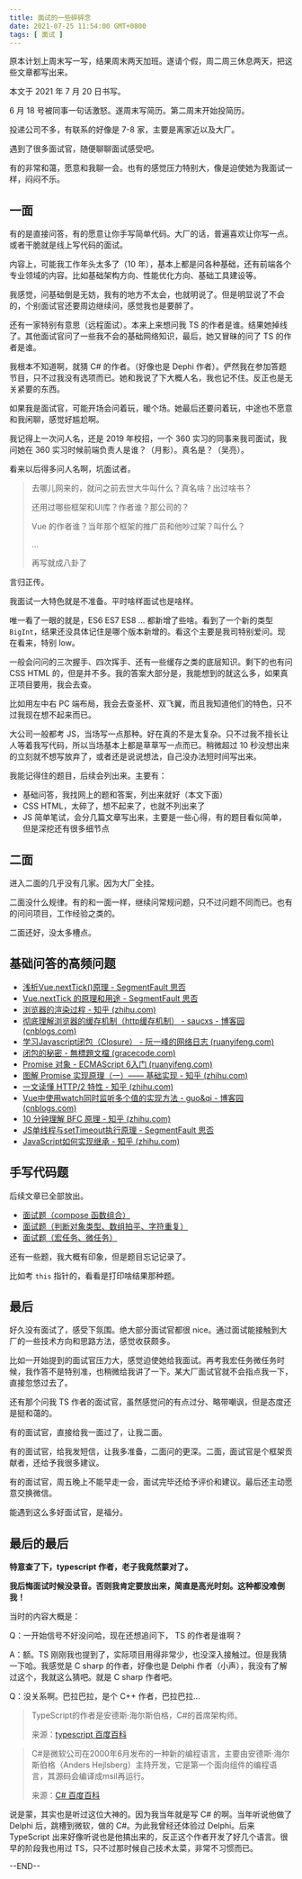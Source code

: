 ```yaml
---
title: 面试的一些碎碎念
date: 2021-07-25 11:54:00 GMT+0800
tags: [ 面试 ]
---
```


原本计划上周末写一写，结果周末两天加班。遂请个假，周二周三休息两天，把这些文章都写出来。

本文于 2021 年 7 月 20 日书写。

<!-- truncate -->

6 月 18 号被同事一句话激怒。遂周末写简历。第二周末开始投简历。

投递公司不多，有联系的好像是 7-8 家，主要是离家近以及大厂。

遇到了很多面试官，随便聊聊面试感受吧。

有的非常和蔼，愿意和我聊一会。也有的感觉压力特别大，像是迫使她为我面试一样，闷闷不乐。

## 一面

有的是直接问答，有的愿意让你手写简单代码。大厂的话，普遍喜欢让你写一点。或者干脆就是线上写代码的面试。

内容上，可能我工作年头太多了（10 年），基本上都是问各种基础，还有前端各个专业领域的内容。比如基础架构方向、性能优化方向、基础工具建设等。

我感觉，问基础倒是无妨，我有的地方不太会，也就明说了。但是明显说了不会的，个别面试官还要周边继续问，感觉我也是要醉了。

还有一家特别有意思（远程面试）。本来上来想问我 TS 的作者是谁。结果她掉线了。其他面试官问了一些我不会的基础网络知识，最后，她又冒昧的问了 TS 的作者是谁。

我根本不知道啊，就猜 C# 的作者。（好像也是 Dephi 作者）。俨然我在参加答题节目，只不过我没有选项而已。她和我说了下大概人名，我也记不住。反正也是无关紧要的东西。

如果我是面试官，可能开场会问着玩，暖个场。她最后还要问着玩，中途也不愿意和我闲聊，感觉好尴尬啊。

我记得上一次问人名，还是 2019 年校招，一个 360 实习的同事来我司面试，我问她在 360 实习时候前端负责人是谁？（月影）。真名是？（吴亮）。

看来以后得多问人名啊，坑面试者。

> 去哪儿网来的，就问之前去世大牛叫什么？真名啥？出过啥书？
>
> 还用过哪些框架和UI库？作者谁？那公司的？
>
> Vue 的作者谁？当年那个框架的推广员和他吵过架？叫什么？
>
> ...
>
> 再写就成八卦了

言归正传。

我面试一大特色就是不准备。平时啥样面试也是啥样。

唯一看了一眼的就是，ES6 ES7 ES8 ... 都新增了些啥。看到了一个新的类型 `BigInt`，结果还没具体记住是哪个版本新增的。看这个主要是我司特别爱问。现在看来，特别 low。

一般会问问的三次握手、四次挥手、还有一些缓存之类的底层知识。剩下的也有问 CSS HTML 的，但是并不多。我的答案大部分是，我能想到的就这么多，如果真正项目要用，我会去查。

比如用左中右 PC 端布局，我会去查圣杯、双飞翼，而且我知道他们的特色，只不过我现在想不起来而已。

大公司一般都考 JS，当场写一点那种。好在真的不是太复杂。只不过我不擅长让人等着我写代码，所以当场基本上都是草草写一点而已。稍微超过 10 秒没想出来的立刻就不想写放弃了，或者还是说说想法，自己没办法短时间写出来。

我能记得住的题目，后续会列出来。主要有：

* 基础问答，我找网上的题和答案，列出来就好（本文下面）
* CSS HTML，太碎了，想不起来了，也就不列出来了
* JS 简单笔试，会分几篇文章写出来，主要是一些心得，有的题目看似简单，但是深挖还有很多细节点

## 二面

进入二面的几乎没有几家。因为大厂全挂。

二面没什么规律。有的和一面一样，继续问常规问题，只不过问题不同而已。也有的问问项目，工作经验之类的。

二面还好，没太多槽点。

## 基础问答的高频问题

* [浅析Vue.nextTick()原理 - SegmentFault 思否](https://segmentfault.com/a/1190000020499713)
* [Vue.nextTick 的原理和用途 - SegmentFault 思否](https://segmentfault.com/a/1190000012861862)
* [浏览器的渲染过程 - 知乎 (zhihu.com)](https://zhuanlan.zhihu.com/p/74792085)
* [彻底理解浏览器的缓存机制（http缓存机制） - saucxs - 博客园 (cnblogs.com)](https://www.cnblogs.com/chengxs/p/10396066.html)
* [学习Javascript闭包（Closure） - 阮一峰的网络日志 (ruanyifeng.com)](http://www.ruanyifeng.com/blog/2009/08/learning_javascript_closures.html)
* [闭包的秘密 - 無標題文檔 (gracecode.com)](https://www.gracecode.com/posts/2385.html)
* [Promise 对象 - ECMAScript 6入门 (ruanyifeng.com)](https://es6.ruanyifeng.com/#docs/promise#Promise-race)
* [图解 Promise 实现原理（一）—— 基础实现 - 知乎 (zhihu.com)](https://zhuanlan.zhihu.com/p/58428287)
* [一文读懂 HTTP/2 特性 - 知乎 (zhihu.com)](https://zhuanlan.zhihu.com/p/26559480)
* [Vue中使用watch同时监听多个值的实现方法 - guo&qi - 博客园 (cnblogs.com)](https://www.cnblogs.com/gg-qq/p/13827462.html)
* [10 分钟理解 BFC 原理 - 知乎 (zhihu.com)](https://zhuanlan.zhihu.com/p/25321647)
* [JS单线程与setTimeout执行原理 - SegmentFault 思否](https://segmentfault.com/a/1190000018666579)
* [JavaScript如何实现继承 - 知乎 (zhihu.com)](https://zhuanlan.zhihu.com/p/261762048)

## 手写代码题

后续文章已全部放出。

* [面试题（compose 函数组合）](/2021/07/25/interview-js1.html)
* [面试题（判断对象类型、数组拍平、字符重复）](/2021/07/25/interview-js2.html)
* [面试题（宏任务、微任务）](/2021/07/25/interview-js3.html)

还有一些题，我大概有印象，但是题目忘记记录了。

比如考 `this` 指针的，看看是打印啥结果那种题。

## 最后

好久没有面试了，感受下氛围。绝大部分面试官都很 nice。通过面试能接触到大厂的一些技术方向和思路方法，感觉收获颇多。

比如一开始提到的面试官压力大，感觉迫使她给我面试。再考我宏任务微任务时候，我作答不是特别准，也稍微给我讲了一下。某大厂面试官就不会指点我一下，直接忽悠过去了。

还有那个问我 TS 作者的面试官，虽然感觉问的有点过分、略带嘲讽，但是态度还是挺和蔼的。

有的面试官，直接给我一面过了，让我二面。

有的面试官，给我发短信，让我多准备，二面问的更深。二面，面试官是个框架贡献者，还给予我很多建议。

有的面试官，周五晚上不能早走一会，面试完毕还给予评价和建议。最后还主动愿意交换微信。

能遇到这么多好面试官，是福分。

## 最后的最后

**特意查了下，typescript 作者，老子我竟然蒙对了。**

**我后悔面试时候没录音。否则我肯定要放出来，简直是高光时刻。这种都没难倒我！**

当时的内容大概是：

Q：一开始信号不好没问哈，现在还想追问下， TS 的作者是谁啊？

A：额。TS 刚刚我也提到了，实际项目用得非常少，也没深入接触过。但是我猜一下哈。我感觉是 C sharp 的作者，好像也是 Delphi 作者（小声），我没有了解过这个，我就这么猜吧。就是 C sharp 作者吧。

Q：没关系啊。巴拉巴拉，是个 C++ 作者，巴拉巴拉...

> TypeScript的作者是安德斯·海尔斯伯格，C#的首席架构师。
>
> 来源：[typescript 百度百科](https://baike.baidu.com/item/typescript/4314718)

> C#是微软公司在2000年6月发布的一种新的编程语言，主要由安德斯·海尔斯伯格（Anders Hejlsberg）主持开发，它是第一个面向组件的编程语言，其源码会编译成msil再运行。
>
> 来源：[C# 百度百科](https://baike.baidu.com/item/c%23)

说是蒙，其实也是听过这位大神的。因为我当年就是写 C# 的啊。当年听说他做了 Delphi 后，跳槽到微软，做的 C#。为此我曾经还体验过 Delphi。后来 TypeScript 出来好像听说也是他搞出来的，反正这个作者开发了好几个语言。很早的阶段我也用过
TS，只不过那时候自己技术太菜，非常不习惯而已。

--END--
